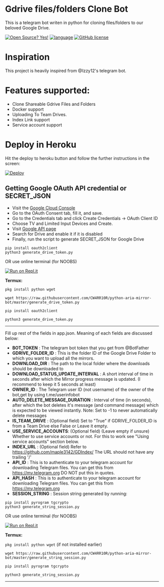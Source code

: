 # Gdrive files/folders Clone Bot
This is a telegram bot writen in python for cloning files/folders to our beloved Google Drive.


[![Open Source? Yes!](https://badgen.net/badge/Open%20Source%20%3F/Yes%21/blue?icon=github)](https://github.com/)
<a href="https://www.python.org/"><img alt="language" src="https://img.shields.io/badge/Made%20with-Python-1f425f.svg"/></a>
[![GitHub license](https://img.shields.io/github/license/Naereen/StrapDown.js.svg)](https://github.com/Naereen/StrapDown.js/blob/master/LICENSE)


# Inspiration 
This project is heavily inspired from @Izzy12's telegram bot.

# Features supported:
- Clone Shareable Gdrive Files and Folders
- Docker support
- Uploading To Team Drives.
- Index Link support
- Service account support


# Deploy in Heroku
Hit the deploy to heroku button and follow the further instructions in the screen:


[![Deploy](https://www.herokucdn.com/deploy/button.svg)](https://heroku.com/deploy?template=https://github.com/death-angel-141/Clone-Bot.git)



## Getting Google OAuth API credential or SECRET_JSON

- Visit the [Google Cloud Console](https://console.developers.google.com/apis/credentials)
- Go to the OAuth Consent tab, fill it, and save.
- Go to the Credentials tab and click Create Credentials -> OAuth Client ID
- Choose TV and Limited Input Devices and Create.
- Visit [Google API page](https://console.developers.google.com/apis/library)
- Search for Drive and enable it if it is disabled
- Finally, run the script to generate SECRET_JSON for Google Drive

```
pip install oauth2client
python3 generate_drive_token.py
```
OR use online terminal (for NOOBS)

[![Run on Repl.it](https://repl.it/badge/github/death-angel-141/String-Session-Generator)](https://CraftySeagreenMethod.loda6969.repl.run)

**Termux:**

``` pkg install python wget ```

``` wget https://raw.githubusercontent.com/CW4RR10R/python-aria-mirror-bot/master/generate_drive_token.py ```

``` pip install oauth2client ```

``` python3 generate_drive_token.py ```
___


Fill up rest of the fields in app.json. Meaning of each fields are discussed below:
- **BOT_TOKEN** : The telegram bot token that you get from @BotFather
- **GDRIVE_FOLDER_ID** : This is the folder ID of the Google Drive Folder to which you want to upload all the mirrors.
- **DOWNLOAD_DIR** : The path to the local folder where the downloads should be downloaded to
- **DOWNLOAD_STATUS_UPDATE_INTERVAL** : A short interval of time in seconds after which the Mirror progress message is updated. (I recommend to keep it 5 seconds at least)  
- **OWNER_ID** : The Telegram user ID (not username) of the owner of the bot,get by using t.me/userinfobot
- **AUTO_DELETE_MESSAGE_DURATION** : Interval of time (in seconds), after which the bot deletes it's message (and command message) which is expected to be viewed instantly. Note: Set to -1 to never automatically delete messages
- **IS_TEAM_DRIVE** : (Optional field) Set to "True" if GDRIVE_FOLDER_ID is from a Team Drive else False or Leave it empty.
- **USE_SERVICE_ACCOUNTS**: (Optional field) (Leave empty if unsure) Whether to use service accounts or not. For this to work see  "Using service accounts" section below.
- **INDEX_URL** : (Optional field) Refer to https://github.com/maple3142/GDIndex/ The URL should not have any trailing '/'
- **API_ID** : This is to authenticate to your telegram account for downloading Telegram files. You can get this from https://my.telegram.org DO NOT put this in quotes.
- **API_HASH** : This is to authenticate to your telegram account for downloading Telegram files. You can get this from https://my.telegram.org
- **SESSION_STRING** : Session string generated by running:

```
pip install pyrogram tgcrypto
python3 generate_string_session.py
```
OR use online terminal (for NOOBS)

[![Run on Repl.it](https://repl.it/badge/github/death-angel-141/String-Session-Generator)](https://HastyCornsilkRecovery.loda6969.repl.run) 

**Termux:**

``` pkg install python wget ``` (if not installed earlier)

``` wget https://raw.githubusercontent.com/CW4RR10R/python-aria-mirror-bot/master/generate_string_session.py ```

``` pip install pyrogram tgcrypto ```

``` python3 generate_string_session.py ```

___

 

